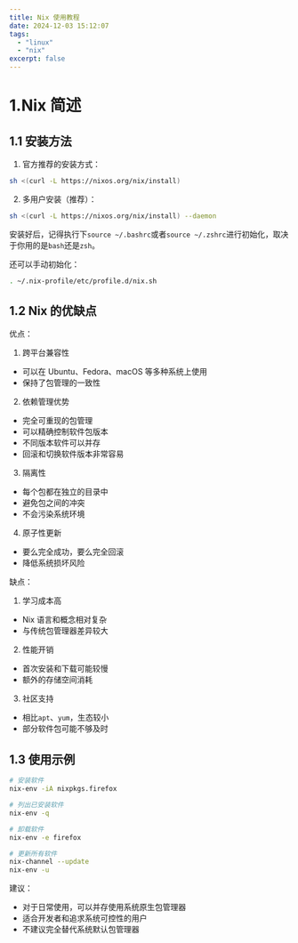 ```yaml
---
title: Nix 使用教程
date: 2024-12-03 15:12:07
tags:
  - "linux"
  - "nix"
excerpt: false
---
```



# 1.Nix 简述

## 1.1 安装方法

1. 官方推荐的安装方式：
```bash
sh <(curl -L https://nixos.org/nix/install)
```

2. 多用户安装（推荐）：
```bash
sh <(curl -L https://nixos.org/nix/install) --daemon
```

安装好后，记得执行下`source ~/.bashrc`或者`source ~/.zshrc`进行初始化，取决于你用的是`bash`还是`zsh`。

还可以手动初始化：
```bash
. ~/.nix-profile/etc/profile.d/nix.sh
```

## 1.2 Nix 的优缺点

优点：
1. 跨平台兼容性
- 可以在 Ubuntu、Fedora、macOS 等多种系统上使用
- 保持了包管理的一致性

2. 依赖管理优势
- 完全可重现的包管理
- 可以精确控制软件包版本
- 不同版本软件可以并存
- 回滚和切换软件版本非常容易

3. 隔离性
- 每个包都在独立的目录中
- 避免包之间的冲突
- 不会污染系统环境

4. 原子性更新
- 要么完全成功，要么完全回滚
- 降低系统损坏风险

缺点：
1. 学习成本高
- Nix 语言和概念相对复杂
- 与传统包管理器差异较大

2. 性能开销
- 首次安装和下载可能较慢
- 额外的存储空间消耗

3. 社区支持
- 相比`apt`、`yum`，生态较小
- 部分软件包可能不够及时

## 1.3 使用示例

```bash
# 安装软件
nix-env -iA nixpkgs.firefox

# 列出已安装软件
nix-env -q

# 卸载软件
nix-env -e firefox

# 更新所有软件
nix-channel --update
nix-env -u
```

建议：
- 对于日常使用，可以并存使用系统原生包管理器
- 适合开发者和追求系统可控性的用户
- 不建议完全替代系统默认包管理器